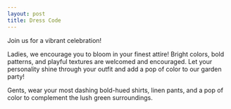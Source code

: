 ```yaml
---
layout: post
title: Dress Code
---
```

Join us for a vibrant celebration!

Ladies, we encourage you to bloom in your finest attire! Bright colors, bold patterns, and playful textures are welcomed and encouraged. Let your personality shine through your outfit and add a pop of color to our garden party!


Gents, wear your most dashing bold-hued shirts, linen pants, and a pop of color to complement the lush green surroundings.
